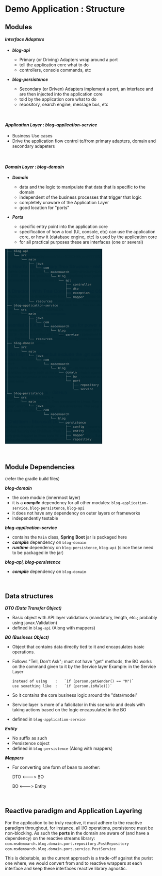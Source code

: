 # Demo Application : Structure

## Modules

#### *Interface Adapters*

- ***blog-api***
	- Primary (or Driving) Adapters wrap around a port
	- tell the application core what to do
	- controllers, console commands, etc

- ***blog-persistence***
	- Secondary (or Driven) Adapters implement a port, an interface and are then injected into the application core
	- told by the application core what to do
	- repository, search engine, message bus, etc 


&nbsp;
#### *Application Layer* : *blog-application-service*
- Business Use cases
- Drive the application flow control to/from primary adapters, domain and secondary adapeters


&nbsp;
#### *Domain Layer* : *blog-domain*
- ***Domain***
	- data and the logic to manipulate that data that is specific to the domain
	- independent of the business processes that trigger that logic
	- completely unaware of the Application Layer
	- good location for "ports" 

- ***Ports***
	- specific entry point into the application core
	- specification of how a tool (UI, console, etc) can use the application core, or how it (database engine, etc) is used by the application core
	- for all practical purposes these are interfaces (one or several) 


<img src="dir-structure.png"  width="320" height="640">

&nbsp;
## Module Dependencies
(refer the gradle build files)

***blog-domain***

- the core module (innermost layer)
- it is a ***compile*** dependency for all other modules: `blog-application-service`, `blog-persistence`, `blog-api`
- it does not have any dependency on outer layers or frameworks
- independently testable

***blog-application-service***

- contains the `Main` class, **Spring Boot** jar is packaged here
- ***compile*** dependency on `blog-domain`
- ***runtime*** dependency on `blog-persistence`, `blog-api` (since these need to be packaged in the jar) 
 
***blog-api, blog-persistence*** 

- ***compile*** dependency on `blog-domain`


&nbsp;
## Data structures

***DTO (Data Transfer Object)***

  - Basic object with API layer validations (mandatory, length, etc.; probably using javax.Validation)
  - defined in `blog-api` (Along with mappers)

***BO (Business Object)***

  - Object that contains data directly tied to it and encapsulates basic operations. 
  - Follows "Tell, Don't Ask"; must not have "get" methods, the BO works on the command given to it by the Service layer
    Example: in the Service Layer
    
        instead of using    :   `if (person.getGender() == "M")` 
        use something like  :   `if (person.isMale())`
  - So it contains the core business logic around the "data/model"
  - Service layer is more of a falicitator in this scenario and deals with taking actions based on the logic encapsulated in the BO
  - defined in `blog-application-service`
  
***Entity***

  - No suffix as such
  - Persistence object
  - defined in `blog-persistence` (Along with mappers)


***Mappers***

- For converting one form of bean to another:
  
  DTO	<--->  BO
  
  BO	<--->  Entity


&nbsp;
## Reactive paradigm and Application Layering
For the application to be truly reactive, it must adhere to the reactive paradigm throughout, for instance, all I/O operations, persistence must be non-blocking.
As such the **ports** in the domain are aware of (and have a dependency) on the reactive streams library:
`com.msdemoarch.blog.domain.port.repository.PostRepository`
`com.msdemoarch.blog.domain.port.service.PostService`

This is debatable, as the current approach is a trade-off against the purist one where, we would convert from and to reactive wrappers at each interface and keep these interfaces reactive library agnostic.
